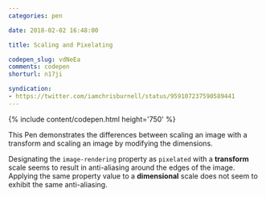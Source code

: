```yaml
---
categories: pen

date: 2018-02-02 16:48:00

title: Scaling and Pixelating

codepen_slug: vdNeEa
comments: codepen
shorturl: n17ji

syndication:
- https://twitter.com/iamchrisburnell/status/959107237590589441
---
```



{% include content/codepen.html height='750' %}

This Pen demonstrates the differences between scaling an image with a transform and scaling an image by modifying the dimensions.

Designating the `image-rendering` property as `pixelated` with a **transform** scale seems to result in anti-aliasing around the edges of the image. Applying the same property value to a **dimensional** scale does not seem to exhibit the same anti-aliasing.
